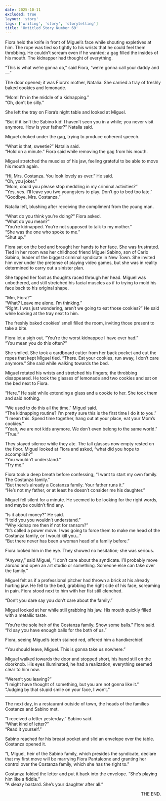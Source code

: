 ```yaml
---
date: 2025-10-11
excluded: true
layout: 'story'
tags: ['writing', 'story', 'storytelling']
title: 'Untitled Story Number 69'
---
```


Fiora held the knife in front of Miguel’s face while shouting expletives at him. The rope was tied so tightly to his wrists that he could feel them throbbing. He couldn’t scream even if he wanted; a gag filled the insides of his mouth. The kidnapper had thought of everything.

“This is what we’re gonna do,” said Fiora, “we’re gonna call your daddy and—”

The door opened; it was Fiora’s mother, Natalia. She carried a tray of freshly baked cookies and lemonade.

“Mom! I’m in the middle of a kidnapping.”  
“Oh, don’t be silly.”

She left the tray on Fiora’s night table and looked at Miguel.

“But if it isn’t the Sabino kid! I haven’t seen you in a while; you never visit anymore. How is your father?” Natalia said.

Miguel choked under the gag, trying to produce coherent speech.

“What is that, sweetie?” Natalia said.  
“Hold on a minute.” Fiora said while removing the gag from his mouth.

Miguel stretched the muscles of his jaw, feeling grateful to be able to move his mouth again.

“Hi, Mrs. Costanza. You look lovely as ever.” He said.  
“Oh, you joker.”  
“Mom, could you please stop meddling in my criminal activities?”  
“Yes, yes. I’ll leave you two youngsters to play. Don’t go to bed too late.”  
“Goodbye, Mrs. Costanza.”

Natalia left, blushing after receiving the compliment from the young man.

“What do you think you’re doing?” Fiora asked.  
“What do you mean?”  
“You’re kidnapped. You’re not supposed to talk to my mother.”  
“She was the one who spoke to me.”  
“Shut up.”

Fiora sat on the bed and brought her hands to her face. She was frustrated. Tied in her room was her childhood friend Miguel Sabino, son of Carlo Sabino, leader of the biggest criminal syndicate in New Town. She invited him over under the pretense of playing video games, but she was in reality determined to carry out a sinister plan.

She tapped her foot as thoughts raced through her head. Miguel was unbothered, and still stretched his facial muscles as if to trying to mold his face back to his original shape.

“Mm, Fiora?”  
“What? Leave me alone. I’m thinking.”  
“Right. I was just wondering, aren’t we going to eat those cookies?” He said while looking at the tray next to him.

The freshly baked cookies’ smell filled the room, inviting those present to take a bite.

Fiora let a sigh out. “You’re the worst kidnappee I have ever had.”  
“You mean you do this often?”

She smiled. She took a cardboard cutter from her back pocket and cut the ropes that kept Miguel tied. “There. Eat your cookies, run away, I don’t care anymore.” She said while walking towards the bed.

Miguel rotated his wrists and stretched his fingers; the throbbing disappeared. He took the glasses of lemonade and two cookies and sat on the bed next to Fiora.

“Here.” He said while extending a glass and a cookie to her. She took them and said nothing.

“We used to do this all the time.” Miguel said.  
“The kidnapping routine? I’m pretty sure this is the first time I do it to you.”  
“I mean this. Spend time together, hang out at your place, eat your Mom’s cookies.”  
“Yeah, we are not kids anymore. We don’t even belong to the same world.”  
“True.”

They stayed silence while they ate. The tall glasses now empty rested on the floor. Miguel looked at Fiora and asked, “what did you hope to accomplish?”  
“You wouldn’t understand.”  
“Try me.”

Fiora took a deep breath before confessing, “I want to start my own family. The Costanza family.”  
“But there’s already a Costanza family. Your father runs it.”  
“He’s not my father, or at least he doesn’t consider me his daughter.”

Miguel fell silent for a minute. He seemed to be looking for the right words, and maybe couldn’t find any.

“Is it about money?” He said.  
“I told you you wouldn’t understand.”  
“Why kidnap me then if not for ransom?”  
“It’s called a power move. I was going to force them to make me head of the Costanza family, or I would kill you…”  
“But there never has been a woman head of a family before.”

Fiora looked him in the eye. They showed no hesitation; she was serious.

“Anyway,” said Miguel, “I don’t care about the syndicate. I’ll probably move abroad and open an art studio or something. Someone else can take over the family.”

Miguel felt as if a professional pitcher had thrown a brick at his already hurting jaw. He fell to the bed, grabbing the right side of his face, screaming in pain. Fiora stood next to him with her fist still clenched.

“Don’t you dare say you don’t care about the family.”

Miguel looked at her while still grabbing his jaw. His mouth quickly filled with a metallic taste.

“You’re the sole heir of the Costanza family. Show some balls.” Fiora said.  
“I’d say you have enough balls for the both of us.”

Fiora, seeing Miguel’s teeth stained red, offered him a handkerchief.

“You should leave, Miguel. This is gonna take us nowhere.”

Miguel walked towards the door and stopped short, his hand still on the doorknob. His eyes illuminated, he had a realization; everything seemed clear to him now.

“Weren’t you leaving?”  
“I might have thought of something, but you are not gonna like it.”  
“Judging by that stupid smile on your face, I won’t.”

---

The next day, in a restaurant outside of town, the heads of the families Costanza and Sabino met.

“I received a letter yesterday.” Sabino said.  
“What kind of letter?”  
“Read it yourself.”

Sabino reached for his breast pocket and slid an envelope over the table. Costanza opened it.

“I, Miguel, heir of the Sabino family, which presides the syndicate, declare that my first move will be marrying Fiora Pantaleone and granting her control over the Costanza family, which she has the right to.”

Costanza folded the letter and put it back into the envelope. “She’s playing him like a fiddle.”  
“A sleazy bastard. She’s your daughter after all.”

<p style="text-align:right">THE END.</p>